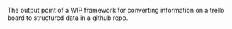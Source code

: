 The output point of a WIP framework for converting information on a trello board to structured data in a github repo.
